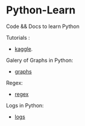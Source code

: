 # Python-Learn
Code &amp;&amp; Docs to learn Python


Tutorials :
- [kaggle](https://www.kaggle.com/learn/python).

Galery of Graphs in Python:
- [graphs](https://www.python-graph-gallery.com)


Regex:
- [regex](https://www.w3schools.com/python/python_regex.asp)


Logs in Python:
- [logs](https://docs.python.org/3/howto/logging.html)
